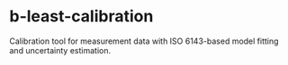 # b-least-calibration
Calibration tool for measurement data with ISO 6143-based model fitting and uncertainty estimation.
